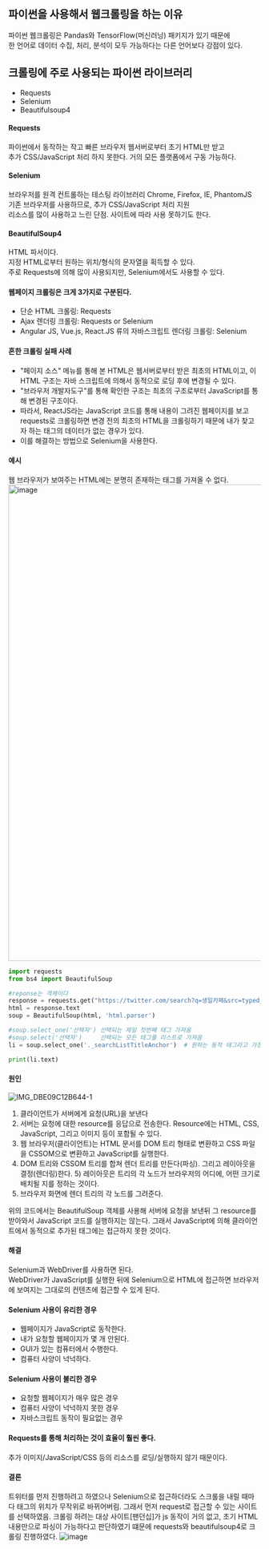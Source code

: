 ## 파이썬을 사용해서 웹크롤링을 하는 이유  
파이썬 웹크롤링은 Pandas와 TensorFlow(머신러닝) 패키지가 있기 때문에  
한 언어로 데이터 수집, 처리, 분석이 모두 가능하다는 다른 언어보다 강점이 있다.  

## 크롤링에 주로 사용되는 파이썬 라이브러리  
- Requests
- Selenium
- Beautifulsoup4

#### Requests
파이썬에서 동작하는 작고 빠른 브라우저 웹서버로부터 초기 HTML만 받고  
추가 CSS/JavaScript 처리 하지 못한다. 거의 모든 플랫폼에서 구동 가능하다.  


#### Selenium 
브라우저를 원격 컨트롤하는 테스팅 라이브러리 Chrome, Firefox, IE, PhantomJS  
기존 브라우저를 사용하므로, 추가 CSS/JavaScript 처리 지원  
리소스를 많이 사용하고 느린 단점. 사이트에 따라 사용 못하기도 한다.  

#### BeautifulSoup4  
HTML 파서이다.  
지정 HTML로부터 원하는 위치/형식의 문자열을 획득할 수 있다.  
주로 Requests에 의해 많이 사용되지만, Selenium에서도 사용할 수 있다.  

#### 웹페이지 크롤링은 크게 3가지로 구분된다.
- 단순 HTML 크롤링: Requests  
- Ajax 렌더링 크롤링: Requests or Selenium  
- Angular JS, Vue.js, React.JS 류의 자바스크립트 렌더링 크롤링: Selenium  

#### 흔한 크롤링 실패 사례
- "페이지 소스" 메뉴를 통해 본 HTML은 웹서버로부터 받은 최초의 HTML이고, 이 HTML 구조는 자바 스크립트에 의해서 동적으로 로딩 후에 변경될 수 있다.
- "브라우저 개발자도구"를 통해 확인한 구조는 최초의 구조로부터 JavaScript를 통해 변경된 구조이다.
- 따라서, ReactJS라는 JavaScript 코드를 통해 내용이 그려진 웹페이지를 보고 requests로 크롤링하면 변경 전의 최초의 HTML을 크롤링하기 때문에 내가 찾고자 하는 태그의 데이터가 없는 경우가 있다.  
- 이를 해결하는 방법으로 Selenium을 사용한다. 


#### 예시  
웹 브라우저가 보여주는 HTML에는 분명히 존재하는 태그를 가져올 수 없다.   
<img width="952" alt="image" src="https://github.com/indextrown/senior-project/assets/69367698/1ecde472-f9b4-4b71-8271-95380128b8fa">

```python
import requests
from bs4 import BeautifulSoup

#reponse는 객체이다
response = requests.get("https://twitter.com/search?q=생일카페&src=typed_query")
html = response.text
soup = BeautifulSoup(html, 'html.parser')

#soup.select_one('선택자') 선택되는 제일 첫번째 태그 가져옴
#soup.select('선택자')     선택되는 모든 태그를 리스트로 가져옴
li = soup.select_one('._searchListTitleAnchor')  # 원하는 동적 태그라고 가정

print(li.text)
```

#### 원인 
![IMG_DBE09C12B644-1](https://github.com/indextrown/senior-project/assets/69367698/2d2d397b-d8da-4973-86e3-9ae60b996970)

1) 클라이언트가 서버에게 요청(URL)을 보낸다
2) 서버는 요청에 대한 resource를 응답으로 전송한다. Resource에는 HTML, CSS, JavaScript, 그리고 이미지 등이 포함될 수 있다.
3) 웹 브라우저(클라이언트)는 HTML 문서를 DOM 트리 형태로 변환하고 CSS 파일을 CSSOM으로 변환하고 JavaScript를 실행한다.
4) DOM 트리와 CSSOM 트리를 합쳐 렌더 트리를 만든다(파싱). 그리고 레이아웃을 결정(렌더링)한다. 5) 레이아웃은 트리의 각 노드가 브라우저의 어디에, 어떤 크기로 배치될 지를 정하는 것이다.
6) 브라우저 화면에 렌더 트리의 각 노드를 그려준다.  

위의 코드에서는 BeautifulSoup 객체를 사용해 서버에 요청을 보낸뒤 그 resource를 받아와서 JavaScript 코드를 실행하지는 않는다. 그래서 JavaScript에 의해 클라이언트에서 동적으로 추가된 태그에는 접근하지 못한 것이다.  

#### 해결
Selenium과 WebDriver를 사용하면 된다.  
WebDriver가 JavaScript를 실행한 뒤에 Selenium으로 HTML에 접근하면 브라우저에 보여지는 그대로의 컨텐츠에 접근할 수 있게 된다.  
  

#### Selenium 사용이 유리한 경우
- 웹페이지가 JavaScript로 동작한다.
- 내가 요청할 웹페이지가 몇 개 안된다.
- GUI가 있는 컴퓨터에서 수행한다. 
- 컴퓨터 사양이 넉넉하다.

#### Selenium 사용이 불리한 경우
- 요청할 웹페이지가 매우 많은 경우
- 컴퓨터 사양이 넉넉하지 못한 경우
- 자바스크립트 동작이 필요없는 경우

#### Requests를 통해 처리하는 것이 효율이 훨씬 좋다.
추가 이미지/JavaScript/CSS 등의 리소스를 로딩/실행하지 않기 때문이다.  

#### 결론
트위터를 먼저 진행하려고 하였으나 Selenium으로 접근하더라도 스크롤을 내릴 때마다 태그의 위치가 무작위로 바뀌어버림. 그래서 먼저 request로 접근할 수 있는 사이트를 선택하였음.
크롤링 하려는 대상 사이트[팬던십]가 js 동작이 거의 없고, 초기 HTML 내용만으로 파싱이 가능하다고 판단하였기 떄문에 requests와 beautifulsoup4로 크롤링 진행하였다. 
![image](https://github.com/indextrown/senior-project/assets/69367698/ca7e1970-6015-4e1b-9eaf-c32e20870552)



